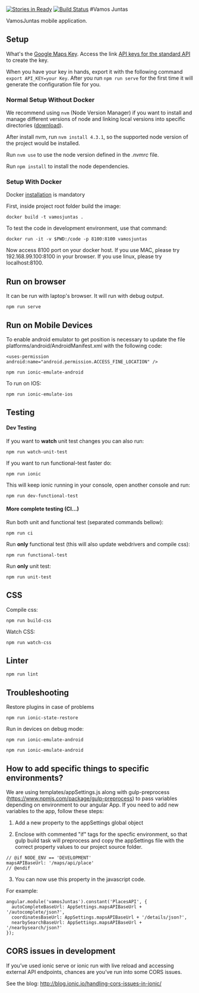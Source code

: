 [![Stories in Ready](https://badge.waffle.io/VamosJuntas/vamosjuntas.png?label=ready&title=Ready)](https://waffle.io/VamosJuntas/vamosjuntas)
[![Build Status](https://snap-ci.com/VamosJuntas/vamosjuntas/branch/master/build_image)](https://snap-ci.com/VamosJuntas/vamosjuntas/branch/master)
#Vamos Juntas

VamosJuntas mobile application.

## Setup

What's the [Google Maps Key](https://developers.google.com/maps/documentation/javascript/get-api-key).
Access the link [API keys for the standard API](https://developers.google.com/maps/documentation/javascript/get-api-key#key) to create the key.

When you have your key in hands, export it with the following command `export API_KEY=your Key`. After you run `npm run serve` for the first time it will generate the configuration file for you.

### Normal Setup Without Docker

We recommend using `nvm` (Node Version Manager) if you want to install and manage different versions of node and linking local versions into specific directories ([download](https://github.com/creationix/nvm)).

After install nvm, run `nvm install 4.3.1`, so the supported node version of the project would be installed.

Run `nvm use` to use the node version defined in the *.nvmrc* file.

Run `npm install` to install the node dependencies.


### Setup With Docker <not working>
Docker [installation](https://docs.docker.com/engine/installation/) is mandatory

First, inside project root folder build the image:

```
docker build -t vamosjuntas .
```

To test the code in development environment, use that command:

```
docker run -it -v $PWD:/code -p 8100:8100 vamosjuntas
```

Now access 8100 port on your docker host. If you use MAC, please try 192.168.99.100:8100 in your browser. If you use linux, please try localhost:8100.

## Run on browser


It can be run with laptop's browser.
It will run with debug output.

```
npm run serve
```

## Run on Mobile Devices

To enable android emulator to get position is necessary to update the file platforms/android/AndroidManifest.xml with the following code:

```
<uses-permission android:name="android.permission.ACCESS_FINE_LOCATION" />
```

```
npm run ionic-emulate-android
```

To run on IOS:

```
npm run ionic-emulate-ios
```


## Testing


#### Dev Testing


If you want to **watch** unit test changes you can also run:

```
npm run watch-unit-test
```

If you want to run functional-test faster do:

```
npm run ionic
```

This will keep ionic running in your console, open another console and run:


```
npm run dev-functional-test
```


#### More complete testing (CI...)


Run both unit and functional test (separated commands bellow):

```
npm run ci
```


Run **only** functional test (this will also update webdrivers and compile css):

```
npm run functional-test
```

Run **only** unit test:

```
npm run unit-test
```


## CSS

Compile css:

```
npm run build-css
```
Watch CSS:

```
npm run watch-css
```

## Linter

```
npm run lint
```
## Troubleshooting

Restore plugins in case of problems

```
npm run ionic-state-restore
```

Run in devices on debug mode:

```
npm run ionic-emulate-android
```

```
npm run ionic-emulate-android
```

## How to add specific things to specific environments?

We are using templates/appSettings.js along with gulp-preprocess (https://www.npmjs.com/package/gulp-preprocess) to pass variables depending on environment to our angular App.
If you need to add new variables to the app, follow these steps:

1. Add a new property to the appSettings global object

2. Enclose with commented "if" tags for the specfic environment, so that gulp build task will preprocess and copy the  appSettings file with the correct property values to our project source folder.

  ```
  // @if NODE_ENV == 'DEVELOPMENT'
  mapsAPIBaseUrl: '/maps/api/place'
  // @endif
  ```

3. You can now use this property in the javascript code.

 For example:

 ```
 angular.module('vamosJuntas').constant('PlacesAPI', {
   autoCompleteBaseUrl: AppSettings.mapsAPIBaseUrl + '/autocomplete/json?',
   coordinatesBaseUrl: AppSettings.mapsAPIBaseUrl + '/details/json?',
   nearbySearchBaseUrl: AppSettings.mapsAPIBaseUrl + '/nearbysearch/json?'
 });
 ```

## CORS issues in development
If you’ve used ionic serve or ionic run with live reload and accessing external API endpoints, chances are you’ve run into some CORS issues.

See the blog: http://blog.ionic.io/handling-cors-issues-in-ionic/
